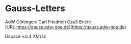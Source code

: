 # Gauss-Letters

AdW Göttingen: Carl Friedrich Gauß Briefe  
[URL:https://gauss.adw-goe.de](https://gauss.adw-goe.de)

Dspace v.6.4 XMLUI
